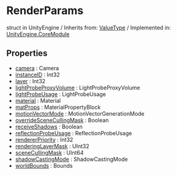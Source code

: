 # RenderParams
struct in UnityEngine
 / Inherits from: <a href="https://docs.unity3d.com/6000.0/Documentation/ScriptReference/ValueType.html" target="_blank">ValueType</a> / Implemented in: <a href="https://docs.unity3d.com/6000.0/Documentation/ScriptReference/UnityEngine.CoreModule.html" target="_blank">UnityEngine.CoreModule</a>
## Properties
- <a href="https://docs.unity3d.com/6000.0/Documentation/ScriptReference/RenderParams-camera.html" target="_blank">camera</a> : Camera
- <a href="https://docs.unity3d.com/6000.0/Documentation/ScriptReference/RenderParams-instanceID.html" target="_blank">instanceID</a> : Int32
- <a href="https://docs.unity3d.com/6000.0/Documentation/ScriptReference/RenderParams-layer.html" target="_blank">layer</a> : Int32
- <a href="https://docs.unity3d.com/6000.0/Documentation/ScriptReference/RenderParams-lightProbeProxyVolume.html" target="_blank">lightProbeProxyVolume</a> : LightProbeProxyVolume
- <a href="https://docs.unity3d.com/6000.0/Documentation/ScriptReference/RenderParams-lightProbeUsage.html" target="_blank">lightProbeUsage</a> : LightProbeUsage
- <a href="https://docs.unity3d.com/6000.0/Documentation/ScriptReference/RenderParams-material.html" target="_blank">material</a> : Material
- <a href="https://docs.unity3d.com/6000.0/Documentation/ScriptReference/RenderParams-matProps.html" target="_blank">matProps</a> : MaterialPropertyBlock
- <a href="https://docs.unity3d.com/6000.0/Documentation/ScriptReference/RenderParams-motionVectorMode.html" target="_blank">motionVectorMode</a> : MotionVectorGenerationMode
- <a href="https://docs.unity3d.com/6000.0/Documentation/ScriptReference/RenderParams-overrideSceneCullingMask.html" target="_blank">overrideSceneCullingMask</a> : Boolean
- <a href="https://docs.unity3d.com/6000.0/Documentation/ScriptReference/RenderParams-receiveShadows.html" target="_blank">receiveShadows</a> : Boolean
- <a href="https://docs.unity3d.com/6000.0/Documentation/ScriptReference/RenderParams-reflectionProbeUsage.html" target="_blank">reflectionProbeUsage</a> : ReflectionProbeUsage
- <a href="https://docs.unity3d.com/6000.0/Documentation/ScriptReference/RenderParams-rendererPriority.html" target="_blank">rendererPriority</a> : Int32
- <a href="https://docs.unity3d.com/6000.0/Documentation/ScriptReference/RenderParams-renderingLayerMask.html" target="_blank">renderingLayerMask</a> : UInt32
- <a href="https://docs.unity3d.com/6000.0/Documentation/ScriptReference/RenderParams-sceneCullingMask.html" target="_blank">sceneCullingMask</a> : UInt64
- <a href="https://docs.unity3d.com/6000.0/Documentation/ScriptReference/RenderParams-shadowCastingMode.html" target="_blank">shadowCastingMode</a> : ShadowCastingMode
- <a href="https://docs.unity3d.com/6000.0/Documentation/ScriptReference/RenderParams-worldBounds.html" target="_blank">worldBounds</a> : Bounds
